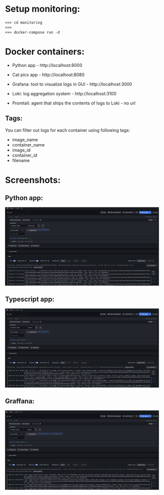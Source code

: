 
# Setup monitoring:

```
>>> cd monitoring
>>> 
>>> docker-compose run -d
```


# Docker containers:

* Python app - http://localhost:8000

* Cat pics app - http://localhost:8080
* Grafana: tool to visualize logs in GUI - http://localhost:3000 
* Loki: log aggregation system - http://localhost:3100
* Promtail: agent that ships the contents of logs to Loki - no url


## Tags: 
You can filter out logs for each container using following tags:

- image_name
- container_name
- image_id
- container_id
- filename

# Screenshots: 

## Python app:

![python app](images/python_app_logs.png)

## Typescript app:

![cat-pics app](images/cat_pics_app_logs.png)

## Graffana:

![graffana](images/grafana_logs.png)
